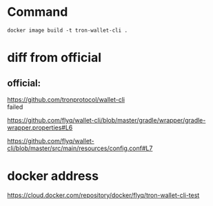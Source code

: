 # Command 

`docker image build -t tron-wallet-cli .`


# diff from official
## official:  
https://github.com/tronprotocol/wallet-cli  
failed

https://github.com/flyq/wallet-cli/blob/master/gradle/wrapper/gradle-wrapper.properties#L6

https://github.com/flyq/wallet-cli/blob/master/src/main/resources/config.conf#L7  



# docker address
https://cloud.docker.com/repository/docker/flyq/tron-wallet-cli-test